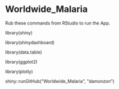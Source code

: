 # Worldwide_Malaria

Rub these commands from RStudio to run the App.

library(shiny)

library(shinydashboard)

library(data.table)

library(ggplot2)

library(plotly)

shiny::runGitHub("Worldwide_Malaria", "damonzon")

